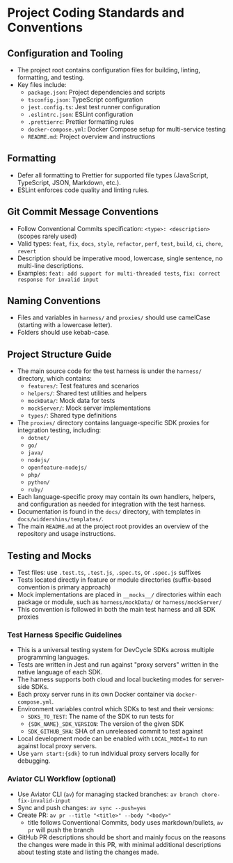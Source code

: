 # Project Coding Standards and Conventions

## Configuration and Tooling

- The project root contains configuration files for building, linting, formatting, and testing.
- Key files include:
  - `package.json`: Project dependencies and scripts
  - `tsconfig.json`: TypeScript configuration
  - `jest.config.ts`: Jest test runner configuration
  - `.eslintrc.json`: ESLint configuration
  - `.prettierrc`: Prettier formatting rules
  - `docker-compose.yml`: Docker Compose setup for multi-service testing
  - `README.md`: Project overview and instructions

## Formatting

- Defer all formatting to Prettier for supported file types (JavaScript, TypeScript, JSON, Markdown, etc.).
- ESLint enforces code quality and linting rules.

## Git Commit Message Conventions

- Follow Conventional Commits specification: `<type>: <description>` (scopes rarely used)
- Valid types: `feat`, `fix`, `docs`, `style`, `refactor`, `perf`, `test`, `build`, `ci`, `chore`, `revert`
- Description should be imperative mood, lowercase, single sentence, no multi-line descriptions.
- Examples: `feat: add support for multi-threaded tests`, `fix: correct response for invalid input`

## Naming Conventions

- Files and variables in `harness/` and `proxies/` should use camelCase (starting with a lowercase letter).
- Folders should use kebab-case.

## Project Structure Guide

- The main source code for the test harness is under the `harness/` directory, which contains:
  - `features/`: Test features and scenarios
  - `helpers/`: Shared test utilities and helpers
  - `mockData/`: Mock data for tests
  - `mockServer/`: Mock server implementations
  - `types/`: Shared type definitions
- The `proxies/` directory contains language-specific SDK proxies for integration testing, including:
  - `dotnet/`
  - `go/`
  - `java/`
  - `nodejs/`
  - `openfeature-nodejs/`
  - `php/`
  - `python/`
  - `ruby/`
- Each language-specific proxy may contain its own handlers, helpers, and configuration as needed for integration with the test harness.
- Documentation is found in the `docs/` directory, with templates in `docs/widdershins/templates/`.
- The main `README.md` at the project root provides an overview of the repository and usage instructions.

## Testing and Mocks

- Test files: use `.test.ts`, `.test.js`, `.spec.ts`, or `.spec.js` suffixes
- Tests located directly in feature or module directories (suffix-based convention is primary approach)
- Mock implementations are placed in `__mocks__/` directories within each package or module, such as `harness/mockData/` or `harness/mockServer/`
- This convention is followed in both the main test harness and all SDK proxies

### Test Harness Specific Guidelines

- This is a universal testing system for DevCycle SDKs across multiple programming languages.
- Tests are written in Jest and run against "proxy servers" written in the native language of each SDK.
- The harness supports both cloud and local bucketing modes for server-side SDKs.
- Each proxy server runs in its own Docker container via `docker-compose.yml`.
- Environment variables control which SDKs to test and their versions:
  - `SDKS_TO_TEST`: The name of the SDK to run tests for
  - `{SDK_NAME}_SDK_VERSION`: The version of the given SDK
  - `SDK_GITHUB_SHA`: SHA of an unreleased commit to test against
- Local development mode can be enabled with `LOCAL_MODE=1` to run against local proxy servers.
- Use `yarn start:{sdk}` to run individual proxy servers locally for debugging.

### Aviator CLI Workflow (optional)

- Use Aviator CLI (`av`) for managing stacked branches: `av branch chore-fix-invalid-input`
- Sync and push changes: `av sync --push=yes`
- Create PR: `av pr --title "<title>" --body "<body>"`
  - title follows Conventional Commits, body uses markdown/bullets, `av pr` will push the branch
- GitHub PR descriptions should be short and mainly focus on the reasons the changes were made in this PR, with minimal additional descriptions about testing state and listing the changes made.
